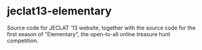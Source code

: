 jeclat13-elementary
===================

Source code for JECLAT '13 website, together with the source code for the first season of "Elementary", the open-to-all online treasure hunt competition.
